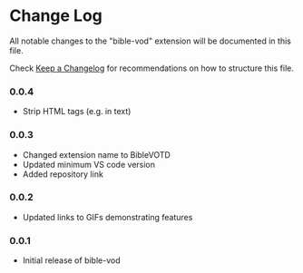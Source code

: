 # Change Log

All notable changes to the "bible-vod" extension will be documented in this file.

Check [Keep a Changelog](http://keepachangelog.com/) for recommendations on how to structure this file.

### 0.0.4
- Strip HTML tags (e.g. </span> in text)

### 0.0.3

- Changed extension name to BibleVOTD
- Updated minimum VS code version
- Added repository link

### 0.0.2

- Updated links to GIFs demonstrating features

### 0.0.1

- Initial release of bible-vod